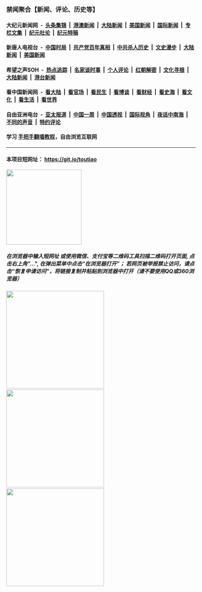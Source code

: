 ### 禁闻聚合【新闻、评论、历史等】

#### 大纪元新闻网 &nbsp;-&nbsp; [头条集锦](indexes/E头条集锦.md?t=03101732) &nbsp;|&nbsp; [港澳新闻](indexes/E港澳新闻.md?t=03101732)  &nbsp;|&nbsp; [大陆新闻](indexes/E大陆新闻.md?t=03101732) &nbsp;|&nbsp; [美国新闻](indexes/E美国新闻.md?t=03101732) &nbsp;|&nbsp; [国际新闻](indexes/E国际新闻.md?t=03101732) &nbsp;|&nbsp; [专栏文集](indexes/E专栏文集.md?t=03101732) &nbsp;|&nbsp; [纪元社论](indexes/E纪元社论.md?t=03101732) &nbsp;|&nbsp; [纪元特稿](indexes/E纪元特稿.md?t=03101732) 

#### 新唐人电视台 &nbsp;-&nbsp; [中国时局](indexes/N中国时局.md?t=03101732) &nbsp;|&nbsp; [共产党百年真相](indexes/N共产党百年真相.md?t=03101732) &nbsp;|&nbsp; [中共杀人历史](indexes/N中共杀人历史.md?t=03101732) &nbsp;|&nbsp; [文史漫步](indexes/N文史漫步.md?t=03101732) &nbsp;|&nbsp; [大陆新闻](indexes/N大陆新闻.md?t=03101732) &nbsp;|&nbsp; [美国新闻](indexes/N美国新闻.md?t=03101732)

#### 希望之声SOH &nbsp;-&nbsp; [热点追踪](indexes/H热点追踪.md?t=03101732) &nbsp;|&nbsp; [名家谈时事](indexes/H名家谈时事.md?t=03101732) &nbsp;|&nbsp; [个人评论](indexes/H个人评论.md?t=03101732)  &nbsp;|&nbsp; [红朝解密](indexes/H红朝解密.md?t=03101732) &nbsp;|&nbsp; [文化寻根](indexes/H文化寻根.md?t=03101732) &nbsp;|&nbsp; [大陆新闻](indexes/H大陆新闻.md?t=03101732) &nbsp;|&nbsp; [港台新闻](indexes/H港台新闻.md?t=03101732)

#### 看中国新闻网 &nbsp;-&nbsp; [看大陆](indexes/S看大陆.md?t=03101732) &nbsp;|&nbsp; [看官场](indexes/S看官场.md?t=03101732) &nbsp;|&nbsp; [看民生](indexes/S看民生.md?t=03101732)  &nbsp;|&nbsp; [看博谈](indexes/S看博谈.md?t=03101732) &nbsp;|&nbsp; [看财经](indexes/S看财经.md?t=03101732) &nbsp;|&nbsp; [看史海](indexes/S看史海.md?t=03101732) &nbsp;|&nbsp; [看文化](indexes/S看文化.md?t=03101732) &nbsp;|&nbsp; [看生活](indexes/S看生活.md?t=03101732) &nbsp;|&nbsp; [看世界](indexes/S看世界.md?t=03101732)

#### 自由亚洲电台 &nbsp;-&nbsp; [亚太报道](indexes/R亚太报道.md?t=03101732) &nbsp;|&nbsp; [中国一周](indexes/R中国一周.md?t=03101732) &nbsp;|&nbsp; [中国透视](indexes/R中国透视.md?t=03101732)  &nbsp;|&nbsp; [国际视角](indexes/R国际视角.md?t=03101732) &nbsp;|&nbsp; [夜话中南海](indexes/R夜话中南海.md?t=03101732) &nbsp;|&nbsp; [不同的声音](indexes/R不同的声音.md?t=03101732) &nbsp;|&nbsp; [特约评论](indexes/R特约评论.md?t=03101732)

#### 学习 [手把手翻墙教程](https://github.com/gfw-breaker/guides/wiki)，自由浏览互联网

----

#### 本项目短网址： https://git.io/toutiao
<img src="https://raw.githubusercontent.com/gfw-breaker/banned-news/master/scripts/img/qr.png" width="200px"/>  

##### 在浏览器中输入短网址 或使用微信、支付宝等二维码工具扫描二维码打开页面, 点击右上角"...", 在弹出菜单中点击“在浏览器打开”； 若网页被举报禁止访问，请点击“恢复申请访问”，将链接复制并粘贴到浏览器中打开（请不要使用QQ或360浏览器）

<img src="https://raw.githubusercontent.com/gfw-breaker/banned-news/master/scripts/img/1.png" width="260px"/> &nbsp; <img src="https://raw.githubusercontent.com/gfw-breaker/banned-news/master/scripts/img/2.png" width="260px"/> &nbsp; <img src="https://raw.githubusercontent.com/gfw-breaker/banned-news/master/scripts/img/3.png" width="260px"/>
